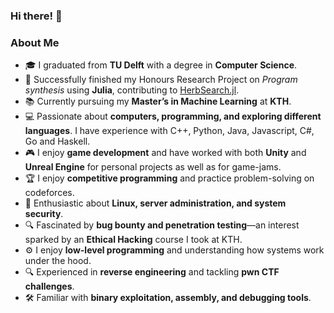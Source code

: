 ### **Hi there! 👋**  

### **About Me**  
- 🎓 I graduated from **TU Delft** with a degree in **Computer Science**.
- 🚀 Successfully finished my Honours Research Project on _Program synthesis_ using **Julia**, contributing to [HerbSearch.jl](https://github.com/Herb-AI/HerbSearch.jl).  
- 📚 Currently pursuing my **Master’s in Machine Learning** at **KTH**.  
- 💻 Passionate about **computers, programming, and exploring different languages**. I have experience with C++, Python, Java, Javascript, C#, Go and Haskell.
- 🎮 I enjoy **game development** and have worked with both **Unity** and **Unreal Engine** for personal projects as well as for game-jams.
- 🏆 I enjoy **competitive programming** and practice problem-solving on codeforces.  
- 🐧 Enthusiastic about **Linux, server administration, and system security**.  
- 🔍 Fascinated by **bug bounty and penetration testing**—an interest sparked by an **Ethical Hacking** course I took at KTH.
- ⚙️ I enjoy **low-level programming** and understanding how systems work under the hood.  
- 🔍 Experienced in **reverse engineering** and tackling **pwn CTF challenges**.  
- 🛠️ Familiar with **binary exploitation, assembly, and debugging tools**.  








